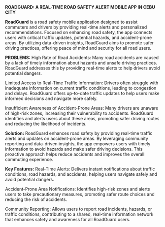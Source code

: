 **ROADGUARD: A REAL-TIME ROAD SAFETY ALERT MOBILE APP IN CEBU CITY**

**RoadGuard** is a road safety mobile application designed to assist commuters and drivers by providing real-time alerts and personalized recommendations. Focused on enhancing road safety, the app connects users with critical traffic updates, potential hazards, and accident-prone areas. By utilizing data-driven insights, RoadGuard aims to promote safer driving practices, offering peace of mind and security for all road users.

**PROBLEMS:**
High Rate of Road Accidents: Many road accidents are caused by a lack of timely information about hazards and unsafe driving practices. RoadGuard addresses this by providing real-time alerts to help drivers avoid potential dangers.

Limited Access to Real-Time Traffic Information: Drivers often struggle with inadequate information on current traffic conditions, leading to congestion and delays. RoadGuard offers up-to-date traffic updates to help users make informed decisions and navigate more safely.

Insufficient Awareness of Accident-Prone Areas: Many drivers are unaware of high-risk zones, increasing their vulnerability to accidents. RoadGuard identifies and alerts users about these areas, promoting safer driving routes and reducing the likelihood of incidents.

**Solution:** 
RoadGuard enhances road safety by providing real-time traffic alerts and updates on accident-prone areas. By leveraging community reporting and data-driven insights, the app empowers users with timely information to avoid hazards and make safer driving decisions. This proactive approach helps reduce accidents and improves the overall commuting experience.

**Key Features:**
Real-Time Alerts: Delivers instant notifications about traffic conditions, road hazards, and accidents, helping users navigate safely and avoid potential dangers.

Accident-Prone Area Notifications: Identifies high-risk zones and alerts users to take precautionary measures, promoting safer route choices and reducing the risk of accidents.

Community Reporting: Allows users to report road incidents, hazards, or traffic conditions, contributing to a shared, real-time information network that enhances safety and awareness for all RoadGuard users.
